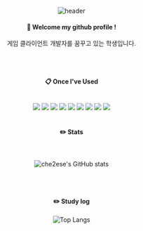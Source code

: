 <div align="center">
  
  ![header](https://capsule-render.vercel.app/api?type=waving&color=000000&height=150&section=header&text=MinSeong&fontColor=ffffff&fontSize=70&animation=fadeIn&fontAlignY=55)

####  :wave: Welcome my github profile !
게임 클라이언트 개발자를 꿈꾸고 있는 학생입니다.
  
 <br/>
 <br/>
  
####  :clipboard: Once I've Used 
  
 <br/>
  
<img src="https://img.shields.io/badge/C-007396?style=for-the-badge&logo=C&logoColor=white">
<img src="https://img.shields.io/badge/C++-F7DF1E?style=for-the-badge&logo=C++&logoColor=white">
<img src="https://img.shields.io/badge/C%23-6DB33F?style=for-the-badge&logo=C%23&logoColor=white">
<img src="https://img.shields.io/badge/PYTHON-4479A1?style=for-the-badge&logo=PYTHON&logoColor=white">
<img src="https://img.shields.io/badge/aws-232F3E?style=for-the-badge&logo=Amazon aws&logoColor=white">
<img src="https://img.shields.io/badge/UNITY-181717?style=for-the-badge&logo=UNITY&logoColor=white">
  <img src="https://img.shields.io/badge/UNREALENGINE-181717?style=for-the-badge&logo=UNREALENGINE&logoColor=white">
<img src="https://img.shields.io/badge/github-181717?style=for-the-badge&logo=github&logoColor=white">
<img src="https://img.shields.io/badge/VisualStudio-2C2255?style=for-the-badge&logo=VisualStudio&logoColor=white">
 
   <br/>
   <br/>
 
#### :pencil2: Stats
 
  <br/>
  
![che2ese's GitHub stats](https://github-readme-stats.vercel.app/api?username=che2ese&show_icons=true&theme=radical)

 <br/>
 <br/>

#### :pencil2: Study log

![Top Langs](https://github-readme-stats.vercel.app/api/top-langs/?username=che2ese&layout=compact&theme=tokyonight)
  
</div>
